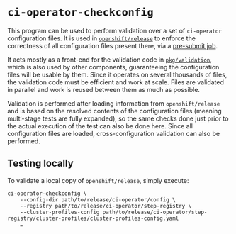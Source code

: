 `ci-operator-checkconfig`
=========================

This program can be used to perform validation over a set of `ci-operator`
configuration files.  It is used in [`openshift/release`][openshift_release] to
enforce the correctness of all configuration files present there, via a
[pre-submit job][presubmit_job].

It acts mostly as a front-end for the validation code in
[`pkg/validation`][pkg_validation], which is also used by other components,
guaranteeing the configuration files will be usable by them.  Since it operates
on several thousands of files, the validation code must be efficient and work at
scale.  Files are validated in parallel and work is reused between them as much
as possible.

Validation is performed after loading information from `openshift/release` and
is based on the resolved contents of the configuration files (meaning
multi-stage tests are fully expanded), so the same checks done just prior to the
actual execution of the test can also be done here.  Since all configuration
files are loaded, cross-configuration validation can also be performed. 

Testing locally
---------------

To validate a local copy of `openshift/release`, simply execute:

```console
ci-operator-checkconfig \
    --config-dir path/to/release/ci-operator/config \
    --registry path/to/release/ci-operator/step-registry \
    --cluster-profiles-config path/to/release/ci-operator/step-registry/cluster-profiles/cluster-profiles-config.yaml 
    …
```

[openshift_release]: https://github.com/openshift/release.git
[pkg_validation]: https://github.com/openshift/ci-tools/tree/master/pkg/validation
[presubmit_job]: https://prow.ci.openshift.org/job-history/gs/test-platform-results/pr-logs/directory/pull-ci-openshift-release-master-ci-operator-config
